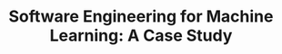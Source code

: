 ---
title: 'Software Engineering for Machine Learning: A Case Study' 
acronym: MSCS
type: AL
webpage: 'https://doi.org/10.1109/ICSE-SEIP.2019.00042' 
---
